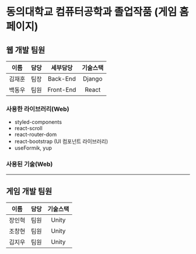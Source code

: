 # 동의대학교 컴퓨터공학과 졸업작품 (게임 홈페이지)
## 웹 개발 팀원
|  이름  | 담당 | 세부담당  | 기술스택 |
| :----: | :--: | :-------: | :------: |
| 김재훈 | 팀장 | Back-End  |  Django  |
| 백동우 | 팀원 | Front-End |  React   |
### 사용한 라이브러리(Web)
- styled-components
- react-scroll
- react-router-dom
- react-bootstrap (UI 컴포넌트 라이브러리)
- useFormik, yup

### 사용된 기술(Web)
*****
## 게임 개발 팀원
|  이름  | 담당 | 기술스택 |
| :----: | :--: |:------: |
| 장인혁 | 팀원 |  Unity  |
| 조창현 | 팀원 |  Unity  |
| 김지우 | 팀원 |  Unity  |

